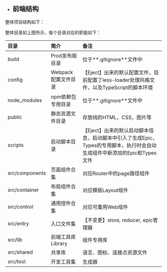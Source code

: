 * ## 前端结构

整体项目结构如下：



整体目录如上图所示，每个目录对应的职能如下：

| 目录 | 简介 | 备注 |
| :--- | :--- | :--- |
| build | Prod发布版目录 | 位于**.gitignore**文件中 |
| config | Webpack配置文件目录 | 【Eject】出来的默认配置文件，目前配置了less-loader处理风格文件，以及TypeScript的脚本环境 |
| node\_modules | npm依赖包专用目录 | 位于**.gitignore**文件中 |
| public | 静态资源文件目录 | 存放纯的HTML，CSS，图片等 |
| scripts | 启动脚本目录 | 【Eject】出来的默认启动脚本信息，启动脚本中引入了生成Epic，Types的专用脚本，执行时会自动生成组件中新添加的Epic和Types文件 |
| src/components | 页面组件合集 | 对应Router中的page路径组件 |
| src/container | 布局组件合集 | 对应模板Layout组件 |
| src/control | 通用控件合集 | 对应可重用Web组件 |
| src/entry | 入口文件集 | 【不变更】store, reducer, epic管理器 |
| src/lib | 前端工具库Library | 组件专用库 |
| src/shared | 共享库 | 语言、图标、连接点资源文件 |
| src/tool | 开发工具集 | 生成器 |



